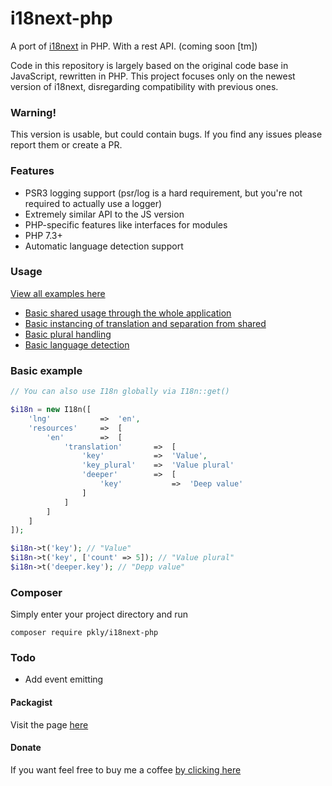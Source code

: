 # i18next-php

A port of [i18next](https://www.i18next.com/) in PHP. With a rest API. (coming soon \[tm\])

Code in this repository is largely based on the original code base in JavaScript, rewritten in PHP.
This project focuses only on the newest version of i18next, disregarding compatibility with previous ones.

### Warning!

This version is usable, but could contain bugs. 
If you find any issues please report them or create a PR.

### Features

* PSR3 logging support (psr/log is a hard requirement, but you're not required to actually use a logger)
* Extremely similar API to the JS version
* PHP-specific features like interfaces for modules
* PHP 7.3+ 
* Automatic language detection support

### Usage

[View all examples here](examples)

* [Basic shared usage through the whole application](examples/example-shared.php)
* [Basic instancing of translation and separation from shared](examples/example-instance.php)
* [Basic plural handling](examples/example-plurals.php)
* [Basic language detection](examples/example-detect.php)

### Basic example

```php
// You can also use I18n globally via I18n::get()

$i18n = new I18n([
    'lng'           =>  'en',
    'resources'     =>  [
        'en'        =>  [
            'translation'       =>  [
                'key'           =>  'Value',
                'key_plural'    =>  'Value plural'
                'deeper'        =>  [
                    'key'           =>  'Deep value'
                ]
            ]
        ]
    ]
]);

$i18n->t('key'); // "Value"
$i18n->t('key', ['count' => 5]); // "Value plural"
$i18n->t('deeper.key'); // "Depp value"
```

### Composer

Simply enter your project directory and run

`composer require pkly/i18next-php`

### Todo

* Add event emitting

#### Packagist

Visit the page [here](https://packagist.org/packages/pkly/i18next-php)

#### Donate

If you want feel free to buy me a coffee [by clicking here](https://paypal.me/pklytastic?locale.x=en_US)